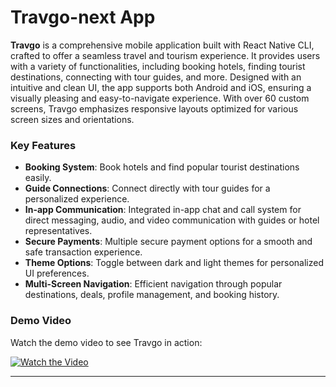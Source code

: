 # Travgo-next App

**Travgo** is a comprehensive mobile application built with React Native CLI, crafted to offer a seamless travel and tourism experience. It provides users with a variety of functionalities, including booking hotels, finding tourist destinations, connecting with tour guides, and more. Designed with an intuitive and clean UI, the app supports both Android and iOS, ensuring a visually pleasing and easy-to-navigate experience. With over 60 custom screens, Travgo emphasizes responsive layouts optimized for various screen sizes and orientations.

### Key Features

- **Booking System**: Book hotels and find popular tourist destinations easily.
- **Guide Connections**: Connect directly with tour guides for a personalized experience.
- **In-app Communication**: Integrated in-app chat and call system for direct messaging, audio, and video communication with guides or hotel representatives.
- **Secure Payments**: Multiple secure payment options for a smooth and safe transaction experience.
- **Theme Options**: Toggle between dark and light themes for personalized UI preferences.
- **Multi-Screen Navigation**: Efficient navigation through popular destinations, deals, profile management, and booking history.

### Demo Video

Watch the demo video to see Travgo in action:

[![Watch the Video](https://img.youtube.com/vi/Xkvfw3dzGdE/0.jpg)](https://www.youtube.com/watch?v=Xkvfw3dzGdE&ab_channel=AyeshaMalik)

---
